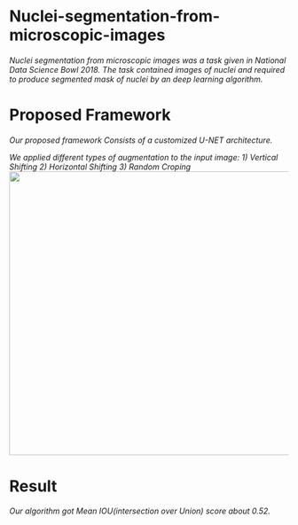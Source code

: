 <h1> Nuclei-segmentation-from-microscopic-images
<h6>Nuclei segmentation from microscopic images was a task given in National Data Science Bowl 2018.
The task contained images of nuclei and required to produce segmented mask of nuclei by an deep learning algorithm.

<h1> Proposed Framework
<h6>
  
 Our proposed framework Consists of a customized U-NET architecture.

We applied different types of augmentation to the input image: 1) Vertical Shifting 2) Horizontal Shifting 3) Random Croping
<img src="https://github.com/abhijit-buet/Images/blob/main/Slide1.PNG" width="768" height="512">




<h1> Result
  <h6>
  Our algorithm got Mean IOU(intersection over Union) score about 0.52. 
